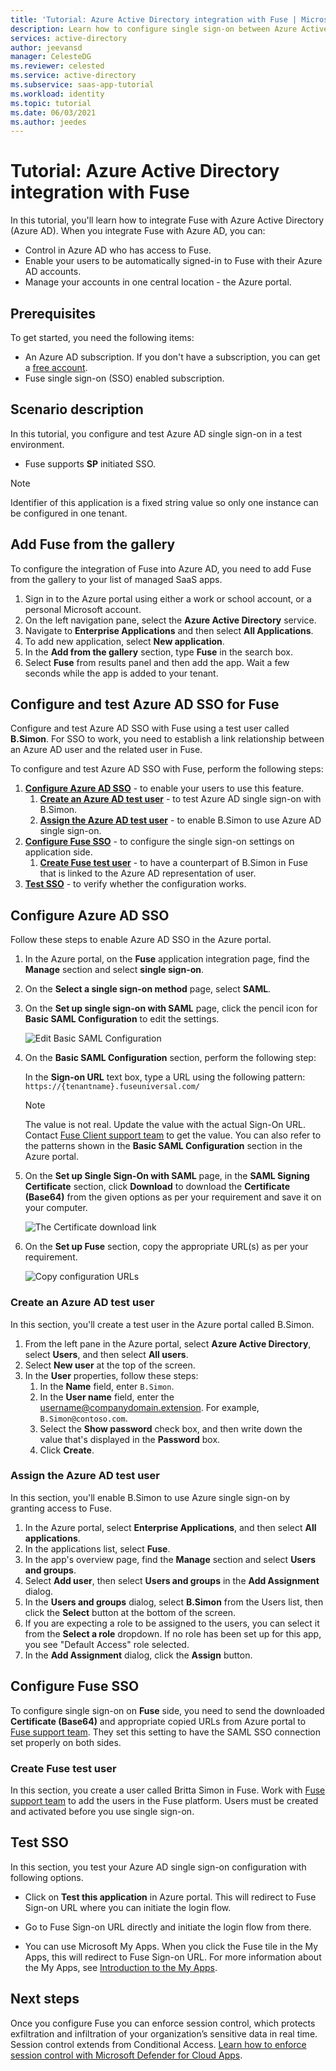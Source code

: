 ```yaml
---
title: 'Tutorial: Azure Active Directory integration with Fuse | Microsoft Docs'
description: Learn how to configure single sign-on between Azure Active Directory and Fuse.
services: active-directory
author: jeevansd
manager: CelesteDG
ms.reviewer: celested
ms.service: active-directory
ms.subservice: saas-app-tutorial
ms.workload: identity
ms.topic: tutorial
ms.date: 06/03/2021
ms.author: jeedes
---
```

# Tutorial: Azure Active Directory integration with Fuse

In this tutorial, you'll learn how to integrate Fuse with Azure Active Directory (Azure AD). When you integrate Fuse with Azure AD, you can:

* Control in Azure AD who has access to Fuse.
* Enable your users to be automatically signed-in to Fuse with their Azure AD accounts.
* Manage your accounts in one central location - the Azure portal.

## Prerequisites

To get started, you need the following items:

* An Azure AD subscription. If you don't have a subscription, you can get a [free account](https://azure.microsoft.com/free/).
* Fuse single sign-on (SSO) enabled subscription.

## Scenario description

In this tutorial, you configure and test Azure AD single sign-on in a test environment.

* Fuse supports **SP** initiated SSO.

> [!NOTE]
> Identifier of this application is a fixed string value so only one instance can be configured in one tenant.

## Add Fuse from the gallery

To configure the integration of Fuse into Azure AD, you need to add Fuse from the gallery to your list of managed SaaS apps.

1. Sign in to the Azure portal using either a work or school account, or a personal Microsoft account.
1. On the left navigation pane, select the **Azure Active Directory** service.
1. Navigate to **Enterprise Applications** and then select **All Applications**.
1. To add new application, select **New application**.
1. In the **Add from the gallery** section, type **Fuse** in the search box.
1. Select **Fuse** from results panel and then add the app. Wait a few seconds while the app is added to your tenant.

## Configure and test Azure AD SSO for Fuse

Configure and test Azure AD SSO with Fuse using a test user called **B.Simon**. For SSO to work, you need to establish a link relationship between an Azure AD user and the related user in Fuse.

To configure and test Azure AD SSO with Fuse, perform the following steps:

1. **[Configure Azure AD SSO](#configure-azure-ad-sso)** - to enable your users to use this feature.
    1. **[Create an Azure AD test user](#create-an-azure-ad-test-user)** - to test Azure AD single sign-on with B.Simon.
    1. **[Assign the Azure AD test user](#assign-the-azure-ad-test-user)** - to enable B.Simon to use Azure AD single sign-on.
1. **[Configure Fuse SSO](#configure-fuse-sso)** - to configure the single sign-on settings on application side.
    1. **[Create Fuse test user](#create-fuse-test-user)** - to have a counterpart of B.Simon in Fuse that is linked to the Azure AD representation of user.
1. **[Test SSO](#test-sso)** - to verify whether the configuration works.

## Configure Azure AD SSO

Follow these steps to enable Azure AD SSO in the Azure portal.

1. In the Azure portal, on the **Fuse** application integration page, find the **Manage** section and select **single sign-on**.
1. On the **Select a single sign-on method** page, select **SAML**.
1. On the **Set up single sign-on with SAML** page, click the pencil icon for **Basic SAML Configuration** to edit the settings.

   ![Edit Basic SAML Configuration](common/edit-urls.png)

4. On the **Basic SAML Configuration** section, perform the following step:

    In the **Sign-on URL** text box, type a URL using the following pattern:
    `https://{tenantname}.fuseuniversal.com/`

	> [!NOTE]
	> The value is not real. Update the value with the actual Sign-On URL. Contact [Fuse Client support team](mailto:support@fusion-universal.com) to get the value. You can also refer to the patterns shown in the **Basic SAML Configuration** section in the Azure portal.

5. On the **Set up Single Sign-On with SAML** page, in the **SAML Signing Certificate** section, click **Download** to download the **Certificate (Base64)** from the given options as per your requirement and save it on your computer.

	![The Certificate download link](common/certificatebase64.png)

6. On the **Set up Fuse** section, copy the appropriate URL(s) as per your requirement.

	![Copy configuration URLs](common/copy-configuration-urls.png)

### Create an Azure AD test user 

In this section, you'll create a test user in the Azure portal called B.Simon.

1. From the left pane in the Azure portal, select **Azure Active Directory**, select **Users**, and then select **All users**.
1. Select **New user** at the top of the screen.
1. In the **User** properties, follow these steps:
   1. In the **Name** field, enter `B.Simon`.  
   1. In the **User name** field, enter the username@companydomain.extension. For example, `B.Simon@contoso.com`.
   1. Select the **Show password** check box, and then write down the value that's displayed in the **Password** box.
   1. Click **Create**.

### Assign the Azure AD test user

In this section, you'll enable B.Simon to use Azure single sign-on by granting access to Fuse.

1. In the Azure portal, select **Enterprise Applications**, and then select **All applications**.
1. In the applications list, select **Fuse**.
1. In the app's overview page, find the **Manage** section and select **Users and groups**.
1. Select **Add user**, then select **Users and groups** in the **Add Assignment** dialog.
1. In the **Users and groups** dialog, select **B.Simon** from the Users list, then click the **Select** button at the bottom of the screen.
1. If you are expecting a role to be assigned to the users, you can select it from the **Select a role** dropdown. If no role has been set up for this app, you see "Default Access" role selected.
1. In the **Add Assignment** dialog, click the **Assign** button.

## Configure Fuse SSO

To configure single sign-on on **Fuse** side, you need to send the downloaded **Certificate (Base64)** and appropriate copied URLs from Azure portal to [Fuse support team](mailto:support@fusion-universal.com). They set this setting to have the SAML SSO connection set properly on both sides.

### Create Fuse test user

In this section, you create a user called Britta Simon in Fuse. Work with [Fuse support team](mailto:support@fusion-universal.com) to add the users in the Fuse platform. Users must be created and activated before you use single sign-on.

## Test SSO

In this section, you test your Azure AD single sign-on configuration with following options. 

* Click on **Test this application** in Azure portal. This will redirect to Fuse Sign-on URL where you can initiate the login flow. 

* Go to Fuse Sign-on URL directly and initiate the login flow from there.

* You can use Microsoft My Apps. When you click the Fuse tile in the My Apps, this will redirect to Fuse Sign-on URL. For more information about the My Apps, see [Introduction to the My Apps](https://support.microsoft.com/account-billing/sign-in-and-start-apps-from-the-my-apps-portal-2f3b1bae-0e5a-4a86-a33e-876fbd2a4510).

## Next steps

Once you configure Fuse you can enforce session control, which protects exfiltration and infiltration of your organization’s sensitive data in real time. Session control extends from Conditional Access. [Learn how to enforce session control with Microsoft Defender for Cloud Apps](/cloud-app-security/proxy-deployment-aad).

